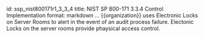 id: ssp_nist800171r1_3_3_4
title: NIST SP 800-171 3.3.4 Control Implementation
format: markdown
...
{{organization}} uses Electronic Locks on Server Rooms to alert in the event of an audit process failure. Electonic Locks on the server rooms provide phaysical access control.

